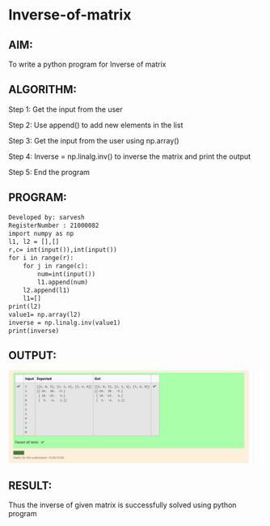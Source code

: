 # Inverse-of-matrix

## AIM:
To write a python program for Inverse of matrix
## ALGORITHM:
Step 1:
Get the input from the user

Step 2:
Use append() to add new elements in the list

Step 3:
Get the input from the user using np.array()

Step 4:
Inverse = np.linalg.inv() to inverse the matrix and print the output

Step 5:
End the program
## PROGRAM:
```
Developed by: sarvesh
RegisterNumber : 21000082
import numpy as np
l1, l2 = [],[]
r,c= int(input()),int(input())
for i in range(r):
    for j in range(c):
        num=int(input())
        l1.append(num)
    l2.append(l1)
    l1=[]
print(l2)   
value1= np.array(l2)
inverse = np.linalg.inv(value1)
print(inverse)
```
## OUTPUT:
![git log](p1.png)
## RESULT:
Thus the inverse of given matrix is successfully solved using python program